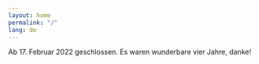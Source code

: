 ```yaml
---
layout: home
permalink: "/"
lang: de
---
```


Ab 17. Februar 2022 geschlossen. Es waren wunderbare vier Jahre, danke!

<div id="instagram">
    <div id="instafeed"></div>
</div>

<script type="text/javascript" src=" https://ig.instant-tokens.com/users/14fa35ae-ad8c-4454-bb80-afb5c16cd4e8/instagram/17841405924928148/token.js?userSecret=yq1ricjo7hpvg2z1tzrn9"></script>
<script type="text/javascript" src="/assets/js/instafeed.min.js"></script>
<script type="text/javascript" src="/assets/js/instagram.js"></script>